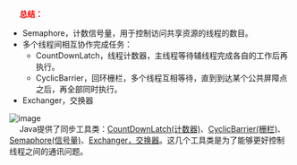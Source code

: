 


<!-- TOC -->


<!-- /TOC -->

&emsp; **<font color = "red">总结：</font>**  

* Semaphore，计数信号量，用于控制访问共享资源的线程的数目。  
* 多个线程间相互协作完成任务：  
    * CountDownLatch，线程计数器，主线程等待辅线程完成各自的工作后再执行。  
    * CyclicBarrier，回环栅栏，多个线程互相等待，直到到达某个公共屏障点之后，再全部同时执行。  
* Exchanger，交换器  

<!--
并发工具类Phaser、Exchanger使用 
https://mp.weixin.qq.com/s/6evcGMWJ8VSNh-lmYJEbrQ


https://mp.weixin.qq.com/s/JCen6ppvWYNDnB5KCsrNEA
https://mp.weixin.qq.com/s/Ib8lpezEmfDDh3Dy4Q6iDA

java中如何模拟真正的同时并发请求？
https://www.cnblogs.com/yougewe/p/9745198.html

多线程进阶－CyclicBarrier 源码超详细解析，学到就赚到 
   https://mp.weixin.qq.com/s/odsutVotjJjXFX4nAhb54w

-->
![image](https://gitee.com/wt1814/pic-host/raw/master/images/java/concurrent/concurrent-9.png)  
&emsp; Java提供了同步工具类：[CountDownLatch(计数器)](/docs/java/concurrent/CountDownLatch.md)、[CyclicBarrier(栅栏)](/docs/java/concurrent/CyclicBarrier.md)、[Semaphore(信号量)](/docs/java/concurrent/Semaphore.md)、[Exchanger，交换器](/docs/java/concurrent/Exchanger.md)。这几个工具类是为了能够更好控制线程之间的通讯问题。  
